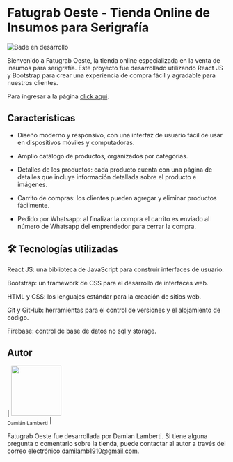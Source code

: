 # Fatugrab Oeste - Tienda Online de Insumos para Serigrafía
![Bade en desarrollo](https://img.shields.io/badge/<STATUS>-<EN%20DESAROLLO>-<green>)

Bienvenido a Fatugrab Oeste, la tienda online especializada en la venta de insumos para serigrafía. Este proyecto fue desarrollado utilizando React JS y Bootstrap para crear una experiencia de compra fácil y agradable para nuestros clientes.

Para ingresar a la página [click aqui](https://fatugrab.netlify.app/).

## Características

* Diseño moderno y responsivo, con una interfaz de usuario fácil de usar en dispositivos móviles y computadoras.

* Amplio catálogo de productos, organizados por categorías.

* Detalles de los productos: cada producto cuenta con una página de detalles que incluye información detallada sobre el producto e imágenes.

* Carrito de compras: los clientes pueden agregar y eliminar productos fácilmente.

* Pedido por Whatsapp: al finalizar la compra el carrito es enviado al número de Whatsapp del emprendedor para cerrar la compra.


## 🛠️ Tecnologías utilizadas

React JS: una biblioteca de JavaScript para construir interfaces de usuario.

Bootstrap: un framework de CSS para el desarrollo de interfaces web.

HTML y CSS: los lenguajes estándar para la creación de sitios web.

Git y GitHub: herramientas para el control de versiones y el alojamiento de código.

Firebase: control de base de datos no sql y storage.

## Autor

| [<img src="https://avatars.githubusercontent.com/u/69870065?v=4" width=115><br><sub>Damián Lamberti</sub>](https://github.com/damilamb1910) |

Fatugrab Oeste fue desarrollada por Damian Lamberti. Si tiene alguna pregunta o comentario sobre la tienda, puede contactar al autor a través del correo electrónico damilamb1910@gmail.com.
